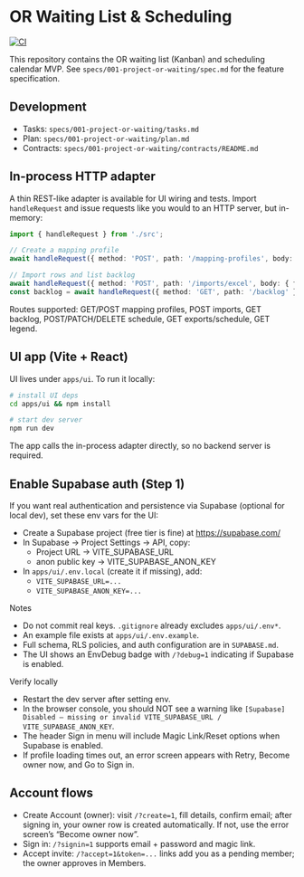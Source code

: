 # OR Waiting List & Scheduling

[![CI](https://github.com/alshakhasm/waiting-list-dashboard/actions/workflows/ci.yml/badge.svg?branch=main)](https://github.com/alshakhasm/waiting-list-dashboard/actions/workflows/ci.yml)

This repository contains the OR waiting list (Kanban) and scheduling calendar MVP. See `specs/001-project-or-waiting/spec.md` for the feature specification.

## Development
- Tasks: `specs/001-project-or-waiting/tasks.md`
- Plan: `specs/001-project-or-waiting/plan.md`
- Contracts: `specs/001-project-or-waiting/contracts/README.md`

## In-process HTTP adapter
A thin REST-like adapter is available for UI wiring and tests. Import `handleRequest` and issue requests like you would to an HTTP server, but in-memory:

```ts
import { handleRequest } from './src';

// Create a mapping profile
await handleRequest({ method: 'POST', path: '/mapping-profiles', body: { name: 'Default', owner: 'ops', fieldMappings: { A: 'a' } } });

// Import rows and list backlog
await handleRequest({ method: 'POST', path: '/imports/excel', body: { fileName: 'seed.xlsx', rows: [ { patientName: 'A', mrn: '1', procedure: 'Proc', estDurationMin: 30 } ] } });
const backlog = await handleRequest({ method: 'GET', path: '/backlog' });
```

Routes supported: GET/POST mapping profiles, POST imports, GET backlog, POST/PATCH/DELETE schedule, GET exports/schedule, GET legend.

## UI app (Vite + React)
UI lives under `apps/ui`. To run it locally:

```bash
# install UI deps
cd apps/ui && npm install

# start dev server
npm run dev
```

The app calls the in-process adapter directly, so no backend server is required.

## Enable Supabase auth (Step 1)
If you want real authentication and persistence via Supabase (optional for local dev), set these env vars for the UI:

- Create a Supabase project (free tier is fine) at https://supabase.com/
- In Supabase → Project Settings → API, copy:
	- Project URL → VITE_SUPABASE_URL
	- anon public key → VITE_SUPABASE_ANON_KEY
- In `apps/ui/.env.local` (create it if missing), add:
	- `VITE_SUPABASE_URL=...`
	- `VITE_SUPABASE_ANON_KEY=...`

Notes
- Do not commit real keys. `.gitignore` already excludes `apps/ui/.env*`.
- An example file exists at `apps/ui/.env.example`.
- Full schema, RLS policies, and auth configuration are in `SUPABASE.md`.
 - The UI shows an EnvDebug badge with `/?debug=1` indicating if Supabase is enabled.

Verify locally
- Restart the dev server after setting env.
- In the browser console, you should NOT see a warning like `[Supabase] Disabled — missing or invalid VITE_SUPABASE_URL / VITE_SUPABASE_ANON_KEY`.
- The header Sign in menu will include Magic Link/Reset options when Supabase is enabled.
 - If profile loading times out, an error screen appears with Retry, Become owner now, and Go to Sign in.

## Account flows

- Create Account (owner): visit `/?create=1`, fill details, confirm email; after signing in, your owner row is created automatically. If not, use the error screen’s “Become owner now”.
- Sign in: `/?signin=1` supports email + password and magic link.
- Accept invite: `/?accept=1&token=...` links add you as a pending member; the owner approves in Members.

